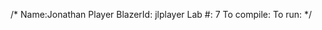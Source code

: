 /*
Name:Jonathan Player
BlazerId: jlplayer
Lab #: 7
To compile: <instructions for compiling the program>
To run: <instructions to run the program>
*/